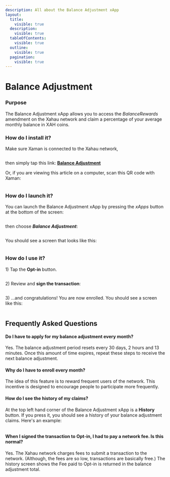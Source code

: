 ```yaml
---
description: All about the Balance Adjustment xApp
layout:
  title:
    visible: true
  description:
    visible: true
  tableOfContents:
    visible: true
  outline:
    visible: true
  pagination:
    visible: true
---
```


# Balance Adjustment

### Purpose

The Balance Adjustment xApp allows you to access the _BalanceRewards_ amendment on the Xahau network and claim a percentage of your average monthly balance in XAH coins.

### **How do I install it?**

Make sure Xaman is connected to the Xahau network,

<figure><img src="../../.gitbook/assets/Network switch button.png" alt=""><figcaption></figcaption></figure>

then simply tap this link: [**Balance Adjustment**](https://xumm.app/detect/xapp:xahau.balanceadjustment)

Or, if you are viewing this article on a computer, scan this QR code with Xaman:

<figure><img src="../../.gitbook/assets/Balance Adjustment - 6.png" alt=""><figcaption></figcaption></figure>

### **How do I launch it?**

You can launch the Balance Adjustment xApp by pressing the _xApps_ button at the bottom of the screen:&#x20;

<figure><img src="../../.gitbook/assets/xApps Button.png" alt=""><figcaption></figcaption></figure>

then choose _**Balance Adjustment**_:

<figure><img src="../../.gitbook/assets/Balance Adjustment - 1.png" alt=""><figcaption></figcaption></figure>

You should see a screen that looks like this:

<figure><img src="../../.gitbook/assets/Balance Adjustment - 2.png" alt=""><figcaption></figcaption></figure>

### **How do I use it?**

1\) Tap the **Opt-in** button.

<figure><img src="../../.gitbook/assets/Balance Adjustment xApp - 3a.png" alt=""><figcaption></figcaption></figure>

2\) Review and **sign the transaction**:



<figure><img src="../../.gitbook/assets/Balance Adjustment - 3.png" alt=""><figcaption></figcaption></figure>

3\) ...and congratulations! You are now enrolled. You should see a screen like this:

<figure><img src="../../.gitbook/assets/Balance Adjustment - 4.png" alt=""><figcaption></figcaption></figure>

## Frequently Asked Questions

#### Do I have to apply for my balance adjustment every month?

Yes. The balance adjustment period resets every 30 days, 2 hours and 13 minutes. Once this amount of time expires, repeat these steps to receive the next balance adjustment.

#### Why do I have to enroll every month?

The idea of this feature is to reward frequent users of the network. This incentive is designed to encourage people to participate more frequently.

#### How do I see the history of my claims?

At the top left hand corner of the Balance Adjustment xApp is a **History** button. If you press it, you should see a history of your balance adjustment claims. Here's an example:



<figure><img src="../../.gitbook/assets/Balance Adjustment - 7.png" alt=""><figcaption></figcaption></figure>

#### When I signed the transaction to Opt-in, I had to pay a network fee. Is this normal?

Yes. The Xahau network charges fees to submit a transaction to the network. (Although, the fees are so low, transactions are basically free.) The history screen shows the Fee paid to Opt-in is returned in the balance adjustment total.



<figure><img src="../../.gitbook/assets/Balance Adjustment - 8.png" alt=""><figcaption></figcaption></figure>







